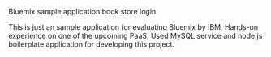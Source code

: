 Bluemix sample application book store login

This is just an sample application for evaluating Bluemix by IBM. 
Hands-on experience on one of the upcoming PaaS.
Used MySQL service and node.js boilerplate application for developing this project.
